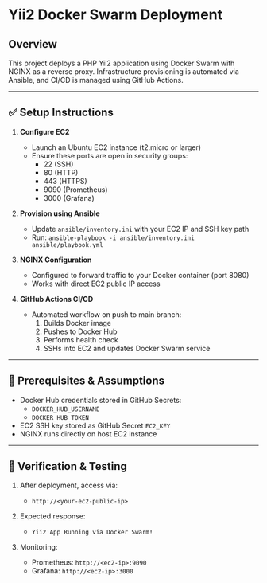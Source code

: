 # Yii2 Docker Swarm Deployment

## Overview

This project deploys a PHP Yii2 application using Docker Swarm with NGINX as a reverse proxy. Infrastructure provisioning is automated via Ansible, and CI/CD is managed using GitHub Actions.

---

## ✅ Setup Instructions

1. **Configure EC2**
   - Launch an Ubuntu EC2 instance (t2.micro or larger)
   - Ensure these ports are open in security groups:
     - 22 (SSH)
     - 80 (HTTP)
     - 443 (HTTPS)
     - 9090 (Prometheus)
     - 3000 (Grafana)

2. **Provision using Ansible**
   - Update `ansible/inventory.ini` with your EC2 IP and SSH key path
   - Run: `ansible-playbook -i ansible/inventory.ini ansible/playbook.yml`

3. **NGINX Configuration**
   - Configured to forward traffic to your Docker container (port 8080)
   - Works with direct EC2 public IP access

4. **GitHub Actions CI/CD**
   - Automated workflow on push to main branch:
     1. Builds Docker image
     2. Pushes to Docker Hub
     3. Performs health check
     4. SSHs into EC2 and updates Docker Swarm service

---

## 🔧 Prerequisites & Assumptions

- Docker Hub credentials stored in GitHub Secrets:
  - `DOCKER_HUB_USERNAME`
  - `DOCKER_HUB_TOKEN`
- EC2 SSH key stored as GitHub Secret `EC2_KEY`
- NGINX runs directly on host EC2 instance

---

## 🚀 Verification & Testing

1. After deployment, access via:
   - `http://<your-ec2-public-ip>`

2. Expected response:
   - `Yii2 App Running via Docker Swarm!`

3. Monitoring:
   - Prometheus: `http://<ec2-ip>:9090`
   - Grafana: `http://<ec2-ip>:3000`